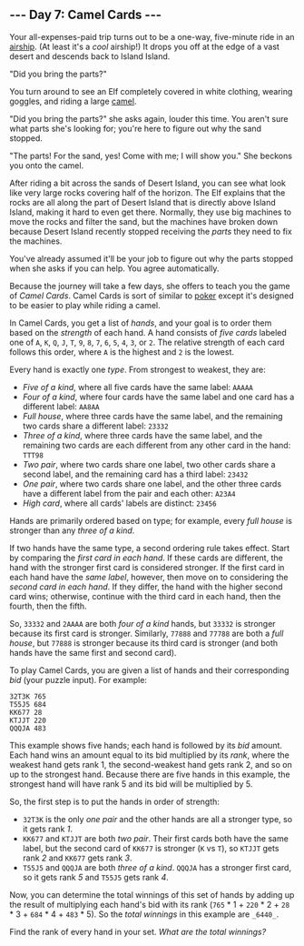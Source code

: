 ## \--- Day 7: Camel Cards ---

Your all-expenses-paid trip turns out to be a one-way, five-minute ride in an [airship](https://en.wikipedia.org/wiki/Airship). (At least it's a _cool_ airship!) It drops you off at the edge of a vast desert and descends back to Island Island.

"Did you bring the parts?"

You turn around to see an Elf completely covered in white clothing, wearing goggles, and riding a large [camel](https://en.wikipedia.org/wiki/Dromedary).

"Did you bring the parts?" she asks again, louder this time. You aren't sure what parts she's looking for; you're here to figure out why the sand stopped.

"The parts! For the sand, yes! Come with me; I will show you." She beckons you onto the camel.

After riding a bit across the sands of Desert Island, you can see what look like very large rocks covering half of the horizon. The Elf explains that the rocks are all along the part of Desert Island that is directly above Island Island, making it hard to even get there. Normally, they use big machines to move the rocks and filter the sand, but the machines have broken down because Desert Island recently stopped receiving the _parts_ they need to fix the machines.

You've already assumed it'll be your job to figure out why the parts stopped when she asks if you can help. You agree automatically.

Because the journey will take a few days, she offers to teach you the game of _Camel Cards_. Camel Cards is sort of similar to [poker](https://en.wikipedia.org/wiki/List%5Fof%5Fpoker%5Fhands) except it's designed to be easier to play while riding a camel.

In Camel Cards, you get a list of _hands_, and your goal is to order them based on the _strength_ of each hand. A hand consists of _five cards_ labeled one of `A`, `K`, `Q`, `J`, `T`, `9`, `8`, `7`, `6`, `5`, `4`, `3`, or `2`. The relative strength of each card follows this order, where `A` is the highest and `2` is the lowest.

Every hand is exactly one _type_. From strongest to weakest, they are:

- _Five of a kind_, where all five cards have the same label: `AAAAA`
- _Four of a kind_, where four cards have the same label and one card has a different label: `AA8AA`
- _Full house_, where three cards have the same label, and the remaining two cards share a different label: `23332`
- _Three of a kind_, where three cards have the same label, and the remaining two cards are each different from any other card in the hand: `TTT98`
- _Two pair_, where two cards share one label, two other cards share a second label, and the remaining card has a third label: `23432`
- _One pair_, where two cards share one label, and the other three cards have a different label from the pair and each other: `A23A4`
- _High card_, where all cards' labels are distinct: `23456`

Hands are primarily ordered based on type; for example, every _full house_ is stronger than any _three of a kind_.

If two hands have the same type, a second ordering rule takes effect. Start by comparing the _first card in each hand_. If these cards are different, the hand with the stronger first card is considered stronger. If the first card in each hand have the _same label_, however, then move on to considering the _second card in each hand_. If they differ, the hand with the higher second card wins; otherwise, continue with the third card in each hand, then the fourth, then the fifth.

So, `33332` and `2AAAA` are both _four of a kind_ hands, but `33332` is stronger because its first card is stronger. Similarly, `77888` and `77788` are both a _full house_, but `77888` is stronger because its third card is stronger (and both hands have the same first and second card).

To play Camel Cards, you are given a list of hands and their corresponding _bid_ (your puzzle input). For example:

```
32T3K 765
T55J5 684
KK677 28
KTJJT 220
QQQJA 483

```

This example shows five hands; each hand is followed by its _bid_ amount. Each hand wins an amount equal to its bid multiplied by its _rank_, where the weakest hand gets rank 1, the second-weakest hand gets rank 2, and so on up to the strongest hand. Because there are five hands in this example, the strongest hand will have rank 5 and its bid will be multiplied by 5.

So, the first step is to put the hands in order of strength:

- `32T3K` is the only _one pair_ and the other hands are all a stronger type, so it gets rank _1_.
- `KK677` and `KTJJT` are both _two pair_. Their first cards both have the same label, but the second card of `KK677` is stronger (`K` vs `T`), so `KTJJT` gets rank _2_ and `KK677` gets rank _3_.
- `T55J5` and `QQQJA` are both _three of a kind_. `QQQJA` has a stronger first card, so it gets rank _5_ and `T55J5` gets rank _4_.

Now, you can determine the total winnings of this set of hands by adding up the result of multiplying each hand's bid with its rank (`765` \* 1 + `220` \* 2 + `28` \* 3 + `684` \* 4 + `483` \* 5). So the _total winnings_ in this example are `_6440_`.

Find the rank of every hand in your set. _What are the total winnings?_
